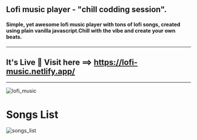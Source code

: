 ## Lofi music player - "chill codding session".

#### Simple, yet awesome lofi music player with tons of lofi songs, created using plain vanilla javascript.Chill with the vibe and create your own beats.
---
## It's Live 🎉 Visit here ==> https://lofi-music.netlify.app/
---
![lofi_music](https://user-images.githubusercontent.com/37651620/93738902-aebf5700-fc06-11ea-8a04-caaad741f427.png)

# Songs List
![songs_list](https://user-images.githubusercontent.com/37651620/93739014-fb0a9700-fc06-11ea-8719-c47ffc9ee881.png)
